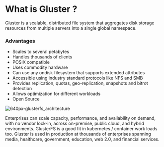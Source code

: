 What is Gluster ?
=================

Gluster is a scalable, distributed file system that aggregates disk storage resources from multiple servers into a single global namespace.

### Advantages

  * Scales to several petabytes
  * Handles thousands of clients
  * POSIX compatible
  * Uses commodity hardware
  * Can use any ondisk filesystem that supports extended attributes
  * Accessible using industry standard protocols like NFS and SMB
  * Provides replication, quotas, geo-replication, snapshots and bitrot detection
  * Allows optimization for different workloads
  * Open Source


![640px-glusterfs_architecture](../images/640px-GlusterFS_Architecture.png)



Enterprises can scale capacity, performance, and availability on demand, with no vendor lock-in, across on-premise, public cloud, and hybrid environments. GlusterFS is a good fit in kubernetes / container work loads too.
Gluster is used in production at thousands of enterprises spanning media, healthcare, government, education, web 2.0, and financial services.

